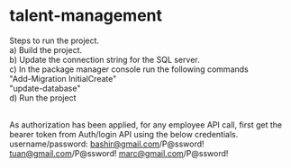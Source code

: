 # talent-management
Steps to run the project.
<br />
a) Build the project.<br />
b) Update the connection string for the SQL server.<br />
c) In the package manager console run the following commands<br />
      "Add-Migration InitialCreate"<br />
      "update-database"<br />
d) Run the project<br />
<br />


As authorization has been applied, for any employee API call, first get the bearer token from Auth/login API using the below credentials. 
username/password:
bashir@gmail.com/P@ssword!
tuan@gmail.com/P@ssword!
marc@gmail.com/P@ssword!
